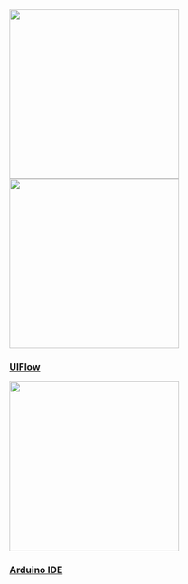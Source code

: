 <div class="platform-box">
  <div class="platform-item" style="overflow:visible;">
    <img src="assets\img\quickstart_en.jpg" width="300px" data-no-zoom>
  </div>
  <div class="platform-item">
    <img src="assets\img\uiflow-card.jpg" width="300px" data-no-zoom>
    <a href="/#/en/uiflow/introduction">
      <h3>UIFlow</h3>
      <div class="platform-tag"></div>
    </a>
  </div>
  <div class="platform-item">
    <img src="assets\img\arduino-card.jpg" width="300px" data-no-zoom>
    <a href="/#/en/arduino/arduino_development">
      <h3>Arduino IDE</h3>
      <div class="platform-tag"></div>
    </a>
  </div>
</div>
